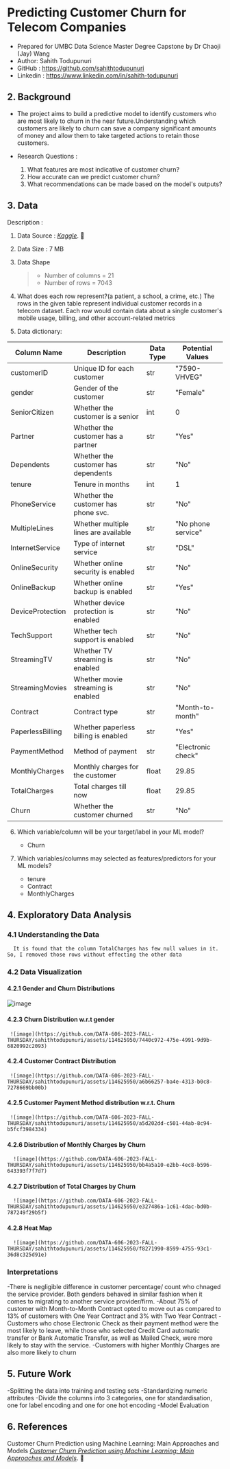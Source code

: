 # Predicting Customer Churn for Telecom Companies
- Prepared for UMBC Data Science Master Degree Capstone by Dr Chaoji (Jay) Wang 
- Author: Sahith Todupunuri
- GitHub : https://github.com/sahithtodupunuri
- Linkedin : https://www.linkedin.com/in/sahith-todupunuri

## 2. Background
* The project aims to build a predictive model to identify customers who are most likely to churn in the near future.Understanding which customers are likely to churn can save a company significant amounts of money and allow them to take targeted actions to retain those customers.

* Research Questions :
   1. What features are most indicative of customer churn?
   2. How accurate can we predict customer churn?
   3. What recommendations can be made based on the model's outputs?


## 3. Data

Description : 

1. Data Source : *[Kaggle](https://www.kaggle.com/datasets/priyankanavgire/telecom-churn)*. :link:

2. Data Size : 7 MB

3. Data Shape
   > - Number of columns =  21
   > - Number of rows    = 7043

4. What does each row represent?(a patient, a school, a crime, etc.)
The rows in the given table represent individual customer records in a telecom dataset. Each row would contain data about a single customer's mobile usage, billing, and other account-related metrics

5. Data dictionary:
   
| Column Name      | Description                          | Data Type           | Potential Values     |
|------------------|--------------------------------------|---------------------|----------------------|
| customerID       | Unique ID for each customer          | str                 | "7590-VHVEG"         |
| gender           | Gender of the customer               | str                 | "Female"             |
| SeniorCitizen    | Whether the customer is a senior     | int                 | 0                    |
| Partner          | Whether the customer has a partner   | str                 | "Yes"                |
| Dependents       | Whether the customer has dependents  | str                 | "No"                 |
| tenure           | Tenure in months                     | int                 | 1                    |
| PhoneService     | Whether the customer has phone svc.  | str                 | "No"                 |
| MultipleLines    | Whether multiple lines are available | str                 | "No phone service"   |
| InternetService  | Type of internet service             | str                 | "DSL"                |
| OnlineSecurity   | Whether online security is enabled   | str                 | "No"                 |
| OnlineBackup     | Whether online backup is enabled     | str                 | "Yes"                |
| DeviceProtection | Whether device protection is enabled | str                 | "No"                 |
| TechSupport      | Whether tech support is enabled      | str                 | "No"                 |
| StreamingTV      | Whether TV streaming is enabled      | str                 | "No"                 |
| StreamingMovies  | Whether movie streaming is enabled   | str                 | "No"                 |
| Contract         | Contract type                        | str                 | "Month-to-month"     |
| PaperlessBilling | Whether paperless billing is enabled | str                 | "Yes"                |
| PaymentMethod    | Method of payment                    | str                 | "Electronic check"   |
| MonthlyCharges   | Monthly charges for the customer     | float               | 29.85                |
| TotalCharges     | Total charges till now               | float               | 29.85                |
| Churn            | Whether the customer churned         | str                 | "No"                 |



6. Which variable/column will be your target/label in your ML model?
    - Churn                 

7. Which variables/columns may selected as features/predictors for your ML models?
   - tenure
   - Contract
   - MonthlyCharges

## 4. Exploratory Data Analysis
### 4.1 Understanding the Data
      It is found that the column TotalCharges has few null values in it. So, I removed those rows without effecting the other data
### 4.2 Data Visualization
#### 4.2.1 Gender and Churn Distributions
 ![image](https://github.com/DATA-606-2023-FALL-THURSDAY/sahithtodupunuri/assets/114625950/ada94c06-1781-4513-a24f-b3b2951cb1e6)
#### 4.2.3 Churn Distribution w.r.t gender
     ![image](https://github.com/DATA-606-2023-FALL-THURSDAY/sahithtodupunuri/assets/114625950/7440c972-475e-4991-9d9b-6820992c2093)
#### 4.2.4 Customer Contract Distribution
     ![image](https://github.com/DATA-606-2023-FALL-THURSDAY/sahithtodupunuri/assets/114625950/a6b66257-ba4e-4313-b0c8-7278669bb00b)
#### 4.2.5 Customer Payment Method distribution w.r.t. Churn
     ![image](https://github.com/DATA-606-2023-FALL-THURSDAY/sahithtodupunuri/assets/114625950/a5d202dd-c501-44ab-8c94-b5fcf3984334)
#### 4.2.6 Distribution of Monthly Charges by Churn
      ![image](https://github.com/DATA-606-2023-FALL-THURSDAY/sahithtodupunuri/assets/114625950/bb4a5a10-e2bb-4ec8-b596-643393f7f7d7)
#### 4.2.7 Distribution of Total Charges by Churn
      ![image](https://github.com/DATA-606-2023-FALL-THURSDAY/sahithtodupunuri/assets/114625950/e327486a-1c61-4dac-bd0b-787249f29b5f)
#### 4.2.8 Heat Map
      ![image](https://github.com/DATA-606-2023-FALL-THURSDAY/sahithtodupunuri/assets/114625950/f8271990-8599-4755-93c1-36d8c325d91e)

### Interpretations
   -There is negligible difference in customer percentage/ count who chnaged the service provider. Both genders behaved in similar fashion when it comes to migrating to another service provider/firm.
   -About 75% of customer with Month-to-Month Contract opted to move out as compared to 13% of customers with One Year Contract and 3% with Two Year Contract
   -Customers who chose Electronic Check as their payment method were the most likely to leave, while those who selected Credit Card automatic transfer or Bank Automatic Transfer, as well as Mailed Check, were more likely to stay with the service.
   -Customers with higher Monthly Charges are also more likely to churn
## 5. Future Work
   -Splitting the data into training and testing sets
   -Standardizing numeric attributes
   -Divide the columns into 3 categories, one for standardisation, one for label encoding and one for one hot encoding
   -Model Evaluation

## 6. References

Customer Churn Prediction using Machine Learning: Main Approaches and Models
*[Customer Churn Prediction using Machine Learning: Main Approaches and Models](https://towardsdatascience.com/churn-prediction-770d6cb582a5)*. :link:
